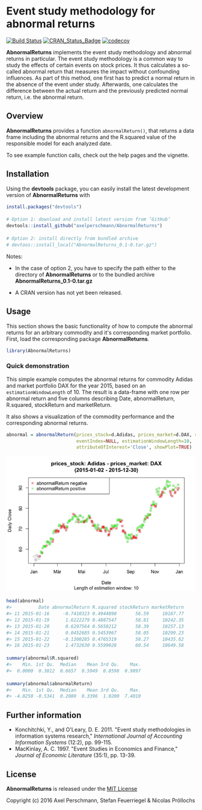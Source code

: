 
<!-- README.md is generated from README.Rmd. Please edit that file -->
Event study methodology for abnormal returns
============================================

[![Build Status](https://travis-ci.com/axelperschmann/AbnormalReturns.svg?token=Kjpsd3qrCAyMxmV9vstj&branch=master)](https://travis-ci.com/axelperschmann/AbnormalReturns) [![CRAN\_Status\_Badge](http://www.r-pkg.org/badges/version/AbnormalReturns)](https://cran.r-project.org/package=AbnormalReturns) [![codecov](https://codecov.io/gh/axelperschmann/AbnormalReturns/branch/master/graph/badge.svg?token=2aoNCDfAgT)](https://codecov.io/gh/axelperschmann/AbnormalReturns)

**AbnormalReturns** implements the event study methodology and abnormal returns in particular. The event study methodology is a common way to study the effects of certain events on stock prices. It thus calculates a so-called abnormal return that measures the impact without confounding influences. As part of this method, one first has to predict a normal return in the absence of the event under study. Afterwards, one calculates the difference between the actual return and the previously predicted normal return, i.e. the abnormal return.

Overview
--------

**AbnormalReturns** provides a function `abnormalReturn()`, that returns a data frame including the abnormal returns and the R.squared value of the responsible model for each analyzed date.

To see example function calls, check out the help pages and the vignette.

Installation
------------

Using the **devtools** package, you can easily install the latest development version of **AbnormalReturns** with

``` r
install.packages("devtools")

# Option 1: download and install latest version from ‘GitHub’
devtools::install_github("axelperschmann/AbnormalReturns")

# Option 2: install directly from bundled archive
# devtoos::install_local("AbnormalReturns_0.1-0.tar.gz")
```

Notes:

-   In the case of option 2, you have to specify the path either to the directory of **AbnormalReturns** or to the bundled archive **AbnormalReturns\_0.1-0.tar.gz**

-   A CRAN version has not yet been released.

Usage
-----

This section shows the basic functionality of how to compute the abnormal returns for an arbitrary commodity and it's corresponding market portfolio. First, load the corresponding package **AbnormalReturns**.

``` r
library(AbnormalReturns)
```

### Quick demonstration

This simple example computes the abnormal returns for commodity Adidas and market portfolio DAX for the year 2015, based on an `estimationWindowLength` of 10. The result is a data-frame with one row per abnormal return and five columns describing Date, abnormalReturn, R.squared, stockReturn and marketReturn.

It also shows a visualization of the commodity performance and the corresponding abnormal returns.

``` r
abnormal = abnormalReturn(prices_stock=d.Adidas, prices_market=d.DAX, regression='OLS',
                          eventIndex=NULL, estimationWindowLength=10,
                          attributeOfInterest='Close', showPlot=TRUE)
```

![](README-unnamed-chunk-4-1.png)

``` r
head(abnormal)
#>          Date abnormalReturn R.squared stockReturn marketReturn
#> 11 2015-01-16     -0.7410323 0.4944890       56.59     10167.77
#> 12 2015-01-19      1.6222279 0.4887547       58.81     10242.35
#> 13 2015-01-20      0.6297564 0.5650212       58.39     10257.13
#> 14 2015-01-21      0.0452685 0.5453967       58.05     10299.23
#> 15 2015-01-22     -0.1300285 0.4765319       58.27     10435.62
#> 16 2015-01-23      1.4732630 0.5599028       60.54     10649.58

summary(abnormal$R.squared)
#>    Min. 1st Qu.  Median    Mean 3rd Qu.    Max. 
#>  0.0000  0.3812  0.6657  0.5949  0.8598  0.9897

summary(abnormal$abnormalReturn)
#>    Min. 1st Qu.  Median    Mean 3rd Qu.    Max. 
#> -4.0250 -0.5341  0.2080  0.3396  1.0200  7.4010
```

Further information
-------------------

-   Konchitchki, Y., and O'Leary, D. E. 2011. "Event study methodologies in information systems research," *International Journal of Accounting Information Systems* (12:2), pp. 99-115.
-   MacKinlay, A. C. 1997. "Event Studies in Economics and Finance," *Journal of Economic Literature* (35:1), pp. 13-39.

License
-------

**AbnormalReturns** is released under the [MIT License](https://opensource.org/licenses/MIT)

Copyright (c) 2016 Axel Perschmann, Stefan Feuerriegel & Nicolas Pröllochs

